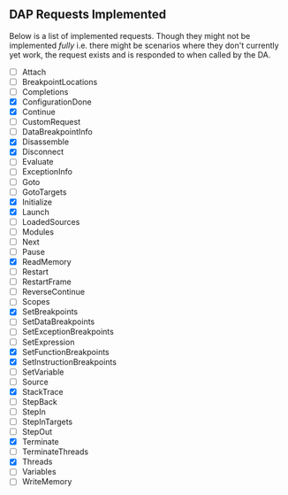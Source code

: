 ## DAP Requests Implemented

Below is a list of implemented requests. Though they might not be implemented _fully_ i.e. there might be scenarios where they don't currently yet work, the request exists and is responded to when called by the DA.

- [ ] Attach
- [ ] BreakpointLocations
- [ ] Completions
- [x] ConfigurationDone
- [x] Continue
- [ ] CustomRequest
- [ ] DataBreakpointInfo
- [x] Disassemble
- [x] Disconnect
- [ ] Evaluate
- [ ] ExceptionInfo
- [ ] Goto
- [ ] GotoTargets
- [x] Initialize
- [x] Launch
- [ ] LoadedSources
- [ ] Modules
- [ ] Next
- [ ] Pause
- [x] ReadMemory
- [ ] Restart
- [ ] RestartFrame
- [ ] ReverseContinue
- [ ] Scopes
- [x] SetBreakpoints
- [ ] SetDataBreakpoints
- [ ] SetExceptionBreakpoints
- [ ] SetExpression
- [x] SetFunctionBreakpoints
- [x] SetInstructionBreakpoints
- [ ] SetVariable
- [ ] Source
- [x] StackTrace
- [ ] StepBack
- [ ] StepIn
- [ ] StepInTargets
- [ ] StepOut
- [x] Terminate
- [ ] TerminateThreads
- [x] Threads
- [ ] Variables
- [ ] WriteMemory

